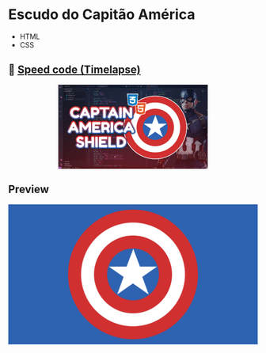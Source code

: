 # Escudo do Capitão América

- HTML
- CSS

## 🔗 [Speed code (Timelapse)](https://youtu.be/FNA_rG-R598)

<div style="width: 60%; margin: 0 auto">
  <a href="https://youtu.be/FNA_rG-R598" title="Timelapse">
    <img align="center" src="youtube.jpg" alt="Youtube video">
  </a>
</div>

## Preview

<div align="center">
  <img src="shield.png" alt="Shield">
</div>